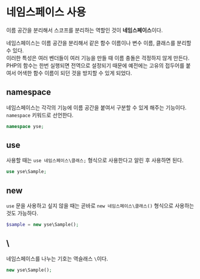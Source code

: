# 네임스페이스 사용

이름 공간을 분리해서 스코프를 분리하는 역할인 것이 **네임스페이스**이다.

네임스페이스는 이름 공간을 분리해서 같은 함수 이름이나 변수 이름, 클래스를 분리할 수 있다.   
이러한 특성은 여러 벤더들이 여러 기능을 만들 때 이름 충돌은 걱정하지 않게 만든다. PHP의 함수는 한번 실행되면 전역으로 설정되기 때문에 예전에는 고유의 접두어를 붙여서 어색한 함수 이름이 되던 것을 방지할 수 있게 되었다.

## namespace

네임스페이스는 각각의 기능에 이름 공간을 붙여서 구분할 수 있게 해주는 기능이다. `namespace` 키워드로 선언한다.

```php
namespace yse;
```

## use

사용할 때는 `use 네임스페이스\클래스;` 형식으로 사용한다고 알린 후 사용하면 된다.

```php
use yse\Sample;
```

## new
`use` 문을 사용하고 싶지 않을 때는 곧바로 `new 네임스페이스\클래스()` 형식으로 사용하는 것도 가능하다.

```php
$sample = new yse\Sample();
```

## \

네임스페이스를 나누는 기호는 역슬래스 `\`이다.

```php
new yse\Sample();
```
